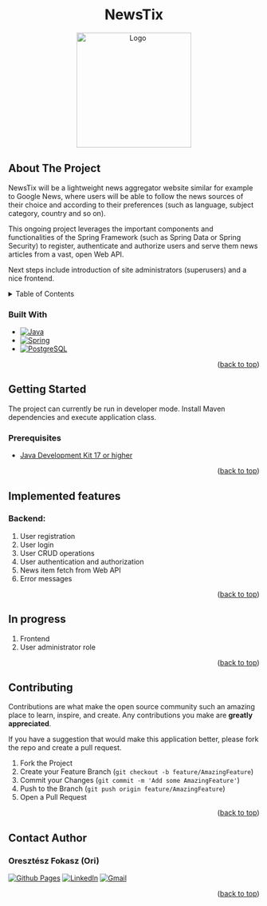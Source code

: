 <h1 align="center">NewsTix</h1>

  <p align="center">
  <a href="https://github.com/ori-123/newstix">
    <img src="https://i.imgur.com/0jmRvev.png" alt="Logo" width="230">
  </a>
  </p>

<h2 id="about-the-project">About The Project</h2>

NewsTix will be a lightweight news aggregator website similar for example to Google News, where users will be able to follow the
news sources of their choice and according to their preferences (such as language, subject category, country and so on). 

This ongoing project leverages the important components and functionalities of the Spring Framework (such as Spring Data or
Spring Security) to register, authenticate and authorize users and serve them news articles from a vast, open Web API.

Next steps include introduction of site administrators (superusers) and a nice frontend.

<details>
  <summary>Table of Contents</summary>
  <ol>
    <li>
      <a href="#about-the-project">About The Project</a>
      <ul>
        <li><a href="#built-with">Built With</a></li>
        <li><a href="#implemented-features">Implemented features</a></li>
        <li><a href="#in-progress">In progress</a></li>
      </ul>
    </li>
     <li>
       <a href="#getting-started">Getting Started</a>
      <ul>
      <li><a href="#prerequisites">Prerequisites</a></li>
     </li>
    <li><a href="#contributing">Contributing</a></li>
    <li><a href="#contact-author">Contact Author</a></li>
  </ol>
</details>

<h3 id="built-with">Built With</h3>

* [![Java][Java]][Java-url]
* [![Spring][Spring]][Spring-url]
* [![PostgreSQL][PostgreSQL]][PostgreSQL-url]

<p align="right">(<a href="#about-the-project">back to top</a>)</p>

<h2 id="getting-started">Getting Started</h2>

The project can currently be run in developer mode. Install Maven dependencies and execute application class.

<h3 id="prerequisites">Prerequisites</h3>

* [Java Development Kit 17 or higher][JDK17-url]

<p align="right">(<a href="#about-the-project">back to top</a>)</p>

<h2 id="implemented-features">Implemented features</h2>

### Backend:

1. User registration
2. User login
3. User CRUD operations
4. User authentication and authorization
5. News item fetch from Web API
6. Error messages

<p align="right">(<a href="#about-the-project">back to top</a>)</p>

<h2 id="in-progress">In progress</h2>

1. Frontend
2. User administrator role

<p align="right">(<a href="#about-the-project">back to top</a>)</p>

<h2 id="contributing">Contributing</h2>

Contributions are what make the open source community such an amazing place to learn, inspire, and create. Any
contributions you make are **greatly appreciated**.

If you have a suggestion that would make this application better, please fork the repo and create a pull request.

1. Fork the Project
2. Create your Feature Branch (```git checkout -b feature/AmazingFeature```)
3. Commit your Changes (`git commit -m 'Add some AmazingFeature'`)
4. Push to the Branch (`git push origin feature/AmazingFeature`)
5. Open a Pull Request

<p align="right">(<a href="#about-the-project">back to top</a>)</p>

<h2 id="contact-author">Contact Author</h2>

### Oresztész Fokasz (Ori)

[![Github Pages]](https://github.com/ori-123/) 
[![LinkedIn]](https://www.linkedin.com/in/ori-fokas/) 
[![Gmail]](mailto:fokaszo@gmail.com)

<p align="right">(<a href="#about-the-project">back to top</a>)</p>

<!-- MARKDOWN LINKS & IMAGES -->

[Java]: https://img.shields.io/badge/Java-ED8B00?style=for-the-badge&logo=openjdk&logoColor=white
[Java-url]: https://www.java.com/en/
[Spring]: https://img.shields.io/badge/Spring-6DB33F?style=for-the-badge&logo=spring&logoColor=white
[Spring-url]: https://spring.io/
[PostgreSQL]: https://img.shields.io/badge/PostgreSQL-316192?style=for-the-badge&logo=postgresql&logoColor=white
[PostgreSQL-url]: https://www.postgresql.org/
[JDK17-url]: https://www.oracle.com/java/technologies/downloads/#java17
[NewsTixLogo]: https://i.imgur.com/0jmRvev.png

[Github Pages]: https://img.shields.io/badge/github-121013?style=for-the-badge&logo=github&logoColor=white
[LinkedIn]: https://img.shields.io/badge/LinkedIn-0077B5?style=for-the-badge&logo=linkedin&logoColor=white
[Gmail]: https://img.shields.io/badge/Gmail-D14836?style=for-the-badge&logo=gmail&logoColor=white
